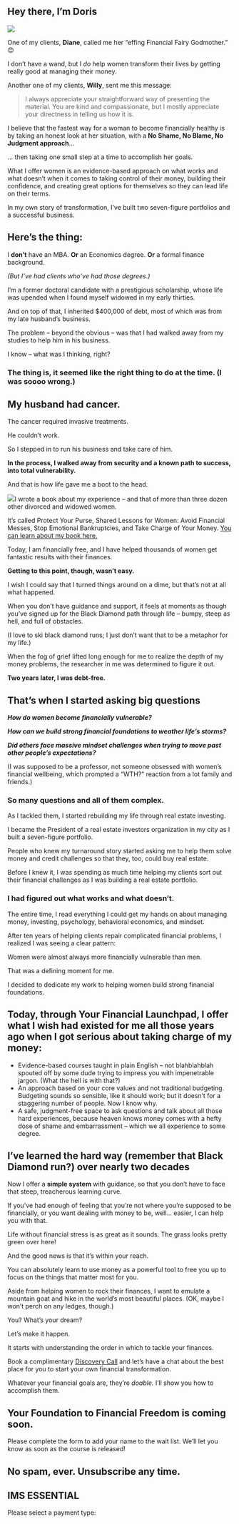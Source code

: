 ## Hey there, I’m Doris

 ![](attachments/9170330.jpg)

One of my clients, **Diane**, called me her “effing Financial Fairy Godmother.” 😊

I don’t have a wand, but I *do* help women transform their lives by getting really good at managing their money.

Another one of my clients, **Willy**, sent me this message:

> I always appreciate your straightforward way of presenting the material. You are kind and compassionate, but I mostly appreciate your directness in telling us how it is.

I believe that the fastest way for a woman to become financially healthy is by taking an honest look at her situation, with a **No Shame, No Blame, No Judgment approach**…

… then taking one small step at a time to accomplish her goals.

What I offer women is an evidence-based approach on what works and what doesn’t when it comes to taking control of their money, building their confidence, and creating great options for themselves so they can lead life on their terms.

In my own story of transformation, I’ve built two seven-figure portfolios and a successful business.

## Here’s the thing:

I **don’t** have an MBA. **Or** an Economics degree. **Or** a formal finance background.

*(But I’ve had clients who’ve had those degrees.)*

I’m a former doctoral candidate with a prestigious scholarship, whose life was upended when I found myself widowed in my early thirties.

And on top of that, I inherited $400,000 of debt, most of which was from my late husband’s business.

The problem – beyond the obvious – was that I had walked away from my studies to help him in his business.

I know – what was I thinking, right?

### The thing is, it seemed like the right thing to do at the time. (I was soooo wrong.)

## My husband had cancer.

The cancer required invasive treatments.

He couldn’t work.

So I stepped in to run his business and take care of him.

**In the process, I walked away from security and a known path to success, into total vulnerability.**

And that is how life gave me a boot to the head.

![](attachments/Book-image-1-300x200.jpg)I wrote a book about my experience – and that of more than three dozen other divorced and widowed women.

It’s called Protect Your Purse, Shared Lessons for Women: Avoid Financial Messes, Stop Emotional Bankruptcies, and Take Charge of Your Money. [You can learn about my book here.](https://yourfinanciallaunchpad.com/book/)

Today, I am financially free, and I have helped thousands of women get fantastic results with their finances.

**Getting to this point, though, wasn’t easy.**

I wish I could say that I turned things around on a dime, but that’s not at all what happened.

When you don’t have guidance and support, it feels at moments as though you’ve signed up for the Black Diamond path through life – bumpy, steep as hell, and full of obstacles.

(I love to ski black diamond runs; I just don’t want that to be a metaphor for my life.)

When the fog of grief lifted long enough for me to realize the depth of my money problems, the researcher in me was determined to figure it out.

**Two years later, I was debt-free.**

## That’s when I started asking big questions

***How do women become financially vulnerable?***

***How can we build strong financial foundations to weather life’s storms?***

***Did others face massive mindset challenges when trying to move past other people’s expectations?***

(I was supposed to be a professor, not someone obsessed with women’s financial wellbeing, which prompted a “WTH?” reaction from a lot family and friends.)  
  

### So many questions and all of them complex.

  
As I tackled them, I started rebuilding my life through real estate investing.

I became the President of a real estate investors organization in my city as I built a seven-figure portfolio.

People who knew my turnaround story started asking me to help them solve money and credit challenges so that they, too, could buy real estate.

Before I knew it, I was spending as much time helping my clients sort out their financial challenges as I was building a real estate portfolio.  
  

### I had figured out what works and what doesn’t.

  
The entire time, I read everything I could get my hands on about managing money, investing, psychology, behavioral economics, and mindset.

After ten years of helping clients repair complicated financial problems, I realized I was seeing a clear pattern:

Women were almost always more financially vulnerable than men.

That was a defining moment for me.

I decided to dedicate my work to helping women build strong financial foundations.

## Today, through Your Financial Launchpad, I offer what I wish had existed for me all those years ago when I got serious about taking charge of my money:

- Evidence-based courses taught in plain English – not blahblahblah spouted off by some dude trying to impress you with impenetrable jargon. (What the hell is with that?)
- An approach based on your core values and not traditional budgeting. Budgeting sounds so sensible, like it should work; but it doesn’t for a staggering number of people. Now I know why.
- A safe, judgment-free space to ask questions and talk about all those hard experiences, because heaven knows money comes with a hefty dose of shame and embarrassment – which we all experience to some degree.

## I’ve learned the hard way (remember that Black Diamond run?) over nearly two decades

Now I offer a **simple system** with guidance, so that you don’t have to face that steep, treacherous learning curve.

If you’ve had enough of feeling that you’re not where you’re supposed to be financially, or you want dealing with money to be, well… easier, I can help you with that.

Life without financial stress is as great as it sounds. The grass looks pretty green over here!

And the good news is that it’s within your reach.

You can absolutely learn to use money as a powerful tool to free you up to focus on the things that matter most for you.

Aside from helping women to rock their finances, I want to emulate a mountain goat and hike in the world’s most beautiful places. (OK, maybe I won’t perch on any ledges, though.)

You? What’s your dream?

Let’s make it happen.

It starts with understanding the order in which to tackle your finances.

Book a complimentary [Discovery Call](https://calendly.com/yfl/discoverycall) and let’s have a chat about the best place for you to start your own financial transformation.

Whatever your financial goals are, they’re *doable.* I’ll show you how to accomplish them.

## Your Foundation to Financial Freedom is coming soon.

Please complete the form to add your name to the wait list. We’ll let you know as soon as the course is released!

## No spam, ever. Unsubscribe any time.

## IMS ESSENTIAL

Please select a payment type: